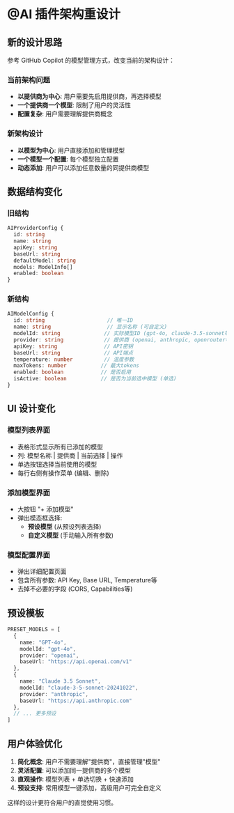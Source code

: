 # @AI 插件架构重设计

## 新的设计思路

参考 GitHub Copilot 的模型管理方式，改变当前的架构设计：

### 当前架构问题
- **以提供商为中心**: 用户需要先启用提供商，再选择模型
- **一个提供商一个模型**: 限制了用户的灵活性
- **配置复杂**: 用户需要理解提供商概念

### 新架构设计
- **以模型为中心**: 用户直接添加和管理模型
- **一个模型一个配置**: 每个模型独立配置
- **动态添加**: 用户可以添加任意数量的同提供商模型

## 数据结构变化

### 旧结构
```typescript
AIProviderConfig {
  id: string
  name: string
  apiKey: string
  baseUrl: string
  defaultModel: string
  models: ModelInfo[]
  enabled: boolean
}
```

### 新结构
```typescript
AIModelConfig {
  id: string                    // 唯一ID
  name: string                  // 显示名称 (可自定义)
  modelId: string              // 实际模型ID (gpt-4o, claude-3.5-sonnet等)
  provider: string             // 提供商 (openai, anthropic, openrouter等)
  apiKey: string               // API密钥
  baseUrl: string              // API端点
  temperature: number          // 温度参数
  maxTokens: number           // 最大tokens
  enabled: boolean            // 是否启用
  isActive: boolean           // 是否为当前选中模型 (单选)
}
```

## UI 设计变化

### 模型列表界面
- 表格形式显示所有已添加的模型
- 列: 模型名称 | 提供商 | 当前选择 | 操作
- 单选按钮选择当前使用的模型
- 每行右侧有操作菜单 (编辑、删除)

### 添加模型界面
- 大按钮 "+ 添加模型"
- 弹出模态框选择:
  - **预设模型** (从预设列表选择)
  - **自定义模型** (手动输入所有参数)

### 模型配置界面  
- 弹出详细配置页面
- 包含所有参数: API Key, Base URL, Temperature等
- 去掉不必要的字段 (CORS, Capabilities等)

## 预设模板

```typescript
PRESET_MODELS = [
  {
    name: "GPT-4o",
    modelId: "gpt-4o", 
    provider: "openai",
    baseUrl: "https://api.openai.com/v1"
  },
  {
    name: "Claude 3.5 Sonnet",
    modelId: "claude-3-5-sonnet-20241022",
    provider: "anthropic", 
    baseUrl: "https://api.anthropic.com"
  },
  // ... 更多预设
]
```

## 用户体验优化

1. **简化概念**: 用户不需要理解"提供商"，直接管理"模型"
2. **灵活配置**: 可以添加同一提供商的多个模型
3. **直观操作**: 模型列表 + 单选切换 + 快速添加
4. **预设支持**: 常用模型一键添加，高级用户可完全自定义

这样的设计更符合用户的直觉使用习惯。